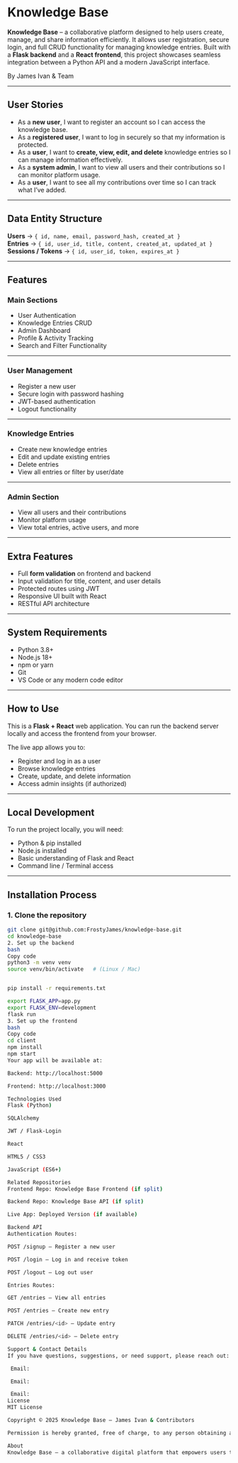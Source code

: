 # Knowledge Base

**Knowledge Base** – a collaborative platform designed to help users create, manage, and share information efficiently. It allows user registration, secure login, and full CRUD functionality for managing knowledge entries. Built with a **Flask backend** and a **React frontend**, this project showcases seamless integration between a Python API and a modern JavaScript interface.

By James Ivan  & Team

---

## User Stories

- As a **new user**, I want to register an account so I can access the knowledge base.
- As a **registered user**, I want to log in securely so that my information is protected.
- As a **user**, I want to **create, view, edit, and delete** knowledge entries so I can manage information effectively.
- As a **system admin**, I want to view all users and their contributions so I can monitor platform usage.
- As a **user**, I want to see all my contributions over time so I can track what I’ve added.

---

## Data Entity Structure

**Users** → `{ id, name, email, password_hash, created_at }`  
**Entries** → `{ id, user_id, title, content, created_at, updated_at }`  
**Sessions / Tokens** → `{ id, user_id, token, expires_at }`

---

## Features

###  Main Sections

- User Authentication  
- Knowledge Entries CRUD  
- Admin Dashboard  
- Profile & Activity Tracking  
- Search and Filter Functionality  

---

###  User Management

- Register a new user  
- Secure login with password hashing  
- JWT-based authentication  
- Logout functionality  

---

### Knowledge Entries

- Create new knowledge entries  
- Edit and update existing entries  
- Delete entries  
- View all entries or filter by user/date  

---

###  Admin Section

- View all users and their contributions  
- Monitor platform usage  
- View total entries, active users, and more

---

## Extra Features

- Full **form validation** on frontend and backend  
- Input validation for title, content, and user details  
- Protected routes using JWT  
- Responsive UI built with React  
- RESTful API architecture  

---

## System Requirements

- Python 3.8+  
- Node.js 18+  
- npm or yarn  
- Git  
- VS Code or any modern code editor  

---

## How to Use

This is a **Flask + React** web application. You can run the backend server locally and access the frontend from your browser.

The live app allows you to:

- Register and log in as a user  
- Browse knowledge entries  
- Create, update, and delete information  
- Access admin insights (if authorized)  

---

## Local Development

To run the project locally, you will need:

- Python & pip installed  
- Node.js installed  
- Basic understanding of Flask and React  
- Command line / Terminal access

---

## Installation Process

### 1. Clone the repository
```bash
git clone git@github.com:FrostyJames/knowledge-base.git
cd knowledge-base
2. Set up the backend
bash
Copy code
python3 -m venv venv
source venv/bin/activate   # (Linux / Mac)


pip install -r requirements.txt

export FLASK_APP=app.py
export FLASK_ENV=development
flask run
3. Set up the frontend
bash
Copy code
cd client
npm install
npm start
Your app will be available at:

Backend: http://localhost:5000

Frontend: http://localhost:3000

Technologies Used
Flask (Python)

SQLAlchemy

JWT / Flask-Login

React

HTML5 / CSS3

JavaScript (ES6+)

Related Repositories
Frontend Repo: Knowledge Base Frontend (if split)

Backend Repo: Knowledge Base API (if split)

Live App: Deployed Version (if available)

Backend API
Authentication Routes:

POST /signup – Register a new user

POST /login – Log in and receive token

POST /logout – Log out user

Entries Routes:

GET /entries – View all entries

POST /entries – Create new entry

PATCH /entries/<id> – Update entry

DELETE /entries/<id> – Delete entry

Support & Contact Details
If you have questions, suggestions, or need support, please reach out:

 Email: 

 Email: 

 Email:
License
MIT License

Copyright © 2025 Knowledge Base — James Ivan & Contributors

Permission is hereby granted, free of charge, to any person obtaining a copy of this software and associated documentation files (the "Software"), to deal in the Software without restriction, including without limitation the rights to use, copy, modify, merge, publish, distribute, sublicense, and/or sell copies of the Software, and to permit persons to whom the Software is furnished to do so, subject to the following conditions:

About
Knowledge Base – a collaborative digital platform that empowers users to create, manage, and share information efficiently. Built with Flask, React, SQLAlchemy, and JWT authentication, this project demonstrates full-stack development best practices.